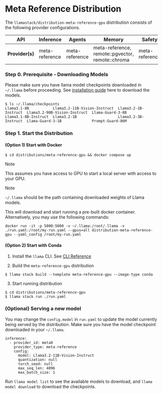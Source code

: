 # Meta Reference Distribution

The `llamastack/distribution-meta-reference-gpu` distribution consists of the following provider configurations.


| **API**         	| **Inference** 	| **Agents**     	| **Memory**                                       	| **Safety**     	| **Telemetry**  	|
|-----------------	|---------------	|----------------	|--------------------------------------------------	|----------------	|----------------	|
| **Provider(s)** 	| meta-reference  	| meta-reference 	| meta-reference, remote::pgvector, remote::chroma 	| meta-reference 	| meta-reference 	|


### Step 0. Prerequisite - Downloading Models
Please make sure you have llama model checkpoints downloaded in `~/.llama` before proceeding. See [installation guide](https://llama-stack.readthedocs.io/en/latest/cli_reference/download_models.html) here to download the models.

```
$ ls ~/.llama/checkpoints
Llama3.1-8B           Llama3.2-11B-Vision-Instruct  Llama3.2-1B-Instruct  Llama3.2-90B-Vision-Instruct  Llama-Guard-3-8B
Llama3.1-8B-Instruct  Llama3.2-1B                   Llama3.2-3B-Instruct  Llama-Guard-3-1B              Prompt-Guard-86M
```

### Step 1. Start the Distribution

#### (Option 1) Start with Docker
```
$ cd distributions/meta-reference-gpu && docker compose up
```

> [!NOTE]
> This assumes you have access to GPU to start a local server with access to your GPU.


> [!NOTE]
> `~/.llama` should be the path containing downloaded weights of Llama models.


This will download and start running a pre-built docker container. Alternatively, you may use the following commands:

```
docker run -it -p 5000:5000 -v ~/.llama:/root/.llama -v ./run.yaml:/root/my-run.yaml --gpus=all distribution-meta-reference-gpu --yaml_config /root/my-run.yaml
```

#### (Option 2) Start with Conda

1. Install the `llama` CLI. See [CLI Reference](https://llama-stack.readthedocs.io/en/latest/cli_reference/index.html)

2. Build the `meta-reference-gpu` distribution

```
$ llama stack build --template meta-reference-gpu --image-type conda
```

3. Start running distribution
```
$ cd distributions/meta-reference-gpu
$ llama stack run ./run.yaml
```

### (Optional) Serving a new model
You may change the `config.model` in `run.yaml` to update the model currently being served by the distribution. Make sure you have the model checkpoint downloaded in your `~/.llama`.
```
inference:
  - provider_id: meta0
    provider_type: meta-reference
    config:
      model: Llama3.2-11B-Vision-Instruct
      quantization: null
      torch_seed: null
      max_seq_len: 4096
      max_batch_size: 1
```

Run `llama model list` to see the available models to download, and `llama model download` to download the checkpoints.
